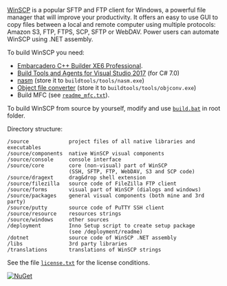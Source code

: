 [WinSCP](https://winscp.net/) is a popular SFTP and FTP client for Windows, a powerful file manager that will improve your productivity. It offers an easy to use GUI to copy files between a local and remote computer using multiple protocols: Amazon S3, FTP, FTPS, SCP, SFTP or WebDAV. Power users can automate WinSCP using .NET assembly.

To build WinSCP you need:
- [Embarcadero C++ Builder XE6 Professional](https://www.embarcadero.com/products/cbuilder).
- [Build Tools and Agents for Visual Studio 2017](https://www.visualstudio.com/) (for C# 7.0)
- [nasm](https://www.nasm.us/) (store it to `buildtools/tools/nasm.exe`)
- [Object file converter](http://www.agner.org/optimize/#objconv) (store it to `buildtools/tools/objconv.exe`)
- Build MFC (see [`readme_mfc.txt`](readme_mfc.txt)).

To build WinSCP from source by yourself, modify and use [`build.bat`](build.bat) in root folder.

Directory structure:

    /source             project files of all native libraries and executables
    /source/components  native WinSCP visual components
    /source/console     console interface
    /source/core        core (non-visual) part of WinSCP
                        (SSH, SFTP, FTP, WebDAV, S3 and SCP code)
    /source/dragext     drag&drop shell extension
    /source/filezilla   source code of FileZilla FTP client
    /source/forms       visual part of WinSCP (dialogs and windows)
    /source/packages    general visual components (both mine and 3rd party)
    /source/putty       source code of PuTTY SSH client
    /source/resource    resources strings
    /source/windows     other sources
    /deployment         Inno Setup script to create setup package
                        (see /deployment/readme)
    /dotnet             source code of WinSCP .NET assembly
    /libs               3rd party libraries
    /translations       translations of WinSCP strings

See the file [`license.txt`](license.txt) for the license conditions.

[![NuGet](https://img.shields.io/nuget/v/WinSCP.svg)](https://www.nuget.org/packages/WinSCP/)
